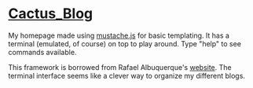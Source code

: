 [Cactus_Blog]()
=========

My homepage made using [mustache.js](https://github.com/janl/mustache.js) for basic templating. It has a terminal (emulated, of course) on top to play around. Type "help" to see commands available.

This framework is borrowed from Rafael Albuquerque's [website](http://rafael.pt/).  The terminal interface seems like a clever way to organize my different blogs.